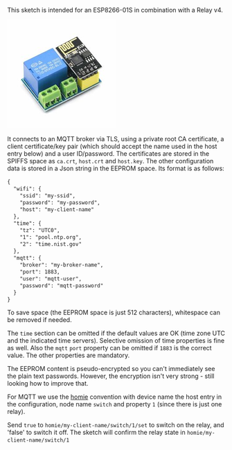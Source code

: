 This sketch is intended for an ESP8266-01S in combination with a Relay v4.

![ESP01S Relay v4](doc/esp01-relay.jpg)

It connects to an MQTT broker via TLS, using a private root CA certificate, a client certificate/key pair (which should accept the name used in the host entry below) and a user ID/password.
The certificates are stored in the SPIFFS space as `ca.crt`, `host.crt` and `host.key`. 
The other configuration data is stored in a Json string in the EEPROM space. Its format is as follows:

```
{
  "wifi": {
    "ssid": "my-ssid",
    "password": "my-password",
    "host": "my-client-name"
  },
  "time": {
    "tz": "UTC0",
    "1": "pool.ntp.org",
    "2": "time.nist.gov"
  }, 
  "mqtt": {
    "broker": "my-broker-name",
    "port": 1883,
    "user": "mqtt-user",
    "password": "mqtt-password"
  }
}
```
To save space (the EEPROM space is just 512 characters), whitespace can be removed if needed.

The `time` section can be omitted if the default values are OK (time zone UTC and the indicated time servers). Selective omission of time properties is fine as well. Also the `mqtt` `port` property can be omitted if `1883` is the correct value. The other properties are mandatory.

The EEPROM content is pseudo-encrypted so you can't immediately see the plain text passwords. However, the encryption isn't very strong - still looking how to improve that.

For MQTT we use the [homie](https://homieiot.github.io/) convention with device name the host entry in the configuration, node name `switch` and property `1` (since there is just one relay).

Send `true` to `homie/my-client-name/switch/1/set` to switch on the relay, and 'false' to switch it off. The sketch will confirm the relay state in `homie/my-client-name/switch/1`
